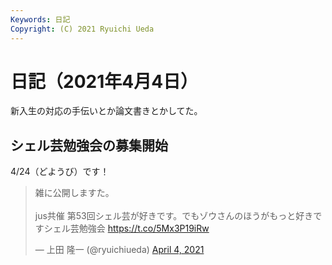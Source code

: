 ```yaml
---
Keywords: 日記
Copyright: (C) 2021 Ryuichi Ueda
---
```


# 日記（2021年4月4日）

新入生の対応の手伝いとか論文書きとかしてた。

## シェル芸勉強会の募集開始

4/24（どようび）です！


<blockquote class="twitter-tweet" data-partner="tweetdeck"><p lang="ja" dir="ltr">雑に公開しますた。<br><br>jus共催 第53回シェル芸が好きです。でもゾウさんのほうがもっと好きですシェル芸勉強会 <a href="https://t.co/5Mx3P19iRw">https://t.co/5Mx3P19iRw</a></p>&mdash; 上田 隆一 (@ryuichiueda) <a href="https://twitter.com/ryuichiueda/status/1378513804061941760?ref_src=twsrc%5Etfw">April 4, 2021</a></blockquote>
<script async src="https://platform.twitter.com/widgets.js" charset="utf-8"></script>

